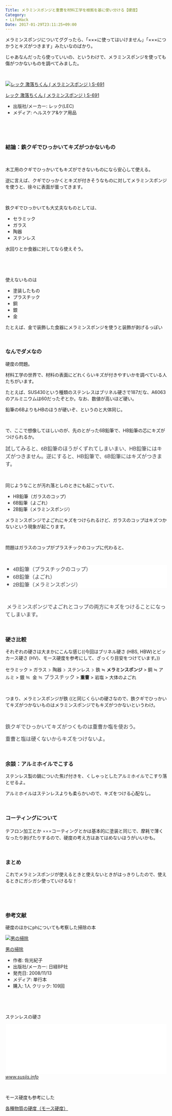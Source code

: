 ```yaml
---
Title: メラミンスポンジと重曹を材料工学を根拠を基に使い分ける【硬度】
Category:
- LifeHack
Date: 2017-01-29T23:11:25+09:00
---
```



メラミンスポンジについてググったら、「×××に使ってはいけません」「×××につかうとキズがつきます」みたいなのばかり。

じゃあなんだったら使っていいの、というわけで、メラミンスポンジを使っても傷がつかないものを調べてみました。

 
<div class="freezed">
<div class="external-link-detail"><a href="https://www.amazon.co.jp/exec/obidos/ASIN/B00OOCWP44/ab1025-22/"><img class="external-link-detail-image" title="レック 激落ちくん ( メラミンスポンジ ) S-691" src="https://images-fe.ssl-images-amazon.com/images/I/51Fo2nRCz4L._SL160_.jpg" alt="レック 激落ちくん ( メラミンスポンジ ) S-691" /></a>
<div class="external-link-detail-info">
<p class="external-link-detail-title"><a href="https://www.amazon.co.jp/exec/obidos/ASIN/B00OOCWP44/ab1025-22/">レック 激落ちくん ( メラミンスポンジ ) S-691</a>
<ul>
<li><span class="external-link-detail-label">出版社/メーカー:</span> レック(LEC)</li>
<li><span class="external-link-detail-label">メディア:</span> ヘルスケア&amp;ケア用品</li>

</ul>
</div>
<div class="external-link-detail-foot"> </div>
</div>
</div>

 

### 結論：鉄クギでひっかいてキズがつかないもの


 

木工用のクギでひっかいてもキズができないものになら安心して使える。

逆に言えば、クギでひっかくとキズが付きそうなものに対してメラミンスポンジを使うと、徐々に表面が曇ってきます。

 

鉄クギでひっかいても大丈夫なものとしては、
<ul>
<li>セラミック</li>
<li>ガラス</li>
<li>陶器</li>
<li>ステンレス</li>
</ul>

水回りとか食器に対してなら使えそう。

 

 

使えないものは
<ul>
<li>塗装したもの</li>
<li>プラスチック</li>
<li>銅</li>
<li>銀</li>
<li>金</li>
</ul>

たとえば、金で装飾した食器にメラミンスポンジを使うと装飾が剥げるっぽい

 

### なんでダメなの


硬度の問題。

材料工学の世界で、材料の表面にどれくらいキズが付きやすいかを調べている人たちがいます。

たとえば、SUS430という種類のステンレスはブリネル硬さで187だな、A6063のアルミニウムは60だったぞとか。なお、数値が高いほど硬い。

鉛筆の6BよりもHBのほうが硬いぞ、というのと大体同じ。

 

で、ここで想像してほしいのが、先のとがった6B鉛筆で、HB鉛筆の芯にキズがつけられるか。

<span style="color: #3d3f44; font-family: 'Helvetica Neue', Helvetica, Arial, 'ヒラギノ角ゴ Pro W3', 'Hiragino Kaku Gothic Pro', メイリオ, Meiryo, 'ＭＳ Ｐゴシック', 'MS PGothic', sans-serif; font-size: 16px; font-style: normal; font-variant-ligatures: normal; font-variant-caps: normal; font-weight: normal; letter-spacing: normal; orphans: 2; text-align: start; text-indent: 0px; text-transform: none; white-space: normal; widows: 2; word-spacing: 0px; -webkit-text-stroke-width: 0px; background-color: #ffffff; display: inline !important; float: none;">試してみると、6B鉛筆のほうがくずれてしまいまい、HB鉛筆にはキズがつきません。逆にすると</span><span style="color: #3d3f44; font-family: 'Helvetica Neue', Helvetica, Arial, 'ヒラギノ角ゴ Pro W3', 'Hiragino Kaku Gothic Pro', メイリオ, Meiryo, 'ＭＳ Ｐゴシック', 'MS PGothic', sans-serif; font-size: 16px; font-style: normal; font-variant-ligatures: normal; font-variant-caps: normal; font-weight: normal; letter-spacing: normal; orphans: 2; text-align: start; text-indent: 0px; text-transform: none; white-space: normal; widows: 2; word-spacing: 0px; -webkit-text-stroke-width: 0px; background-color: #ffffff; display: inline !important; float: none;">、HB鉛筆で、6B鉛筆にはキズがつきます。</span>

 

同じようなことが汚れ落としのときにも起こっていて、
<ul>
<li>HB鉛筆（ガラスのコップ）</li>
<li>6B鉛筆（よごれ）</li>
<li>2B鉛筆（メラミンスポンジ）</li>
</ul>

メラミンスポンジでよごれにキズをつけられるけど、ガラスのコップはキズつかないという現象が起こります。

 

問題はガラスのコップがプラスチックのコップに代わると、

 
<ul>
<li style="color: #3d3f44; font-family: 'Helvetica Neue', Helvetica, Arial, 'ヒラギノ角ゴ Pro W3', 'Hiragino Kaku Gothic Pro', メイリオ, Meiryo, 'ＭＳ Ｐゴシック', 'MS PGothic', sans-serif; font-size: 16px; font-style: normal; font-variant-ligatures: normal; font-variant-caps: normal; font-weight: normal; letter-spacing: normal; orphans: 2; text-indent: 0px; text-transform: none; white-space: normal; widows: 2; word-spacing: 0px; -webkit-text-stroke-width: 0px; background-color: #ffffff;">4B鉛筆（プラスチックのコップ）</li>
<li style="color: #3d3f44; font-family: 'Helvetica Neue', Helvetica, Arial, 'ヒラギノ角ゴ Pro W3', 'Hiragino Kaku Gothic Pro', メイリオ, Meiryo, 'ＭＳ Ｐゴシック', 'MS PGothic', sans-serif; font-size: 16px; font-style: normal; font-variant-ligatures: normal; font-variant-caps: normal; font-weight: normal; letter-spacing: normal; orphans: 2; text-indent: 0px; text-transform: none; white-space: normal; widows: 2; word-spacing: 0px; -webkit-text-stroke-width: 0px; background-color: #ffffff;">6B鉛筆（よごれ）</li>
<li style="color: #3d3f44; font-family: 'Helvetica Neue', Helvetica, Arial, 'ヒラギノ角ゴ Pro W3', 'Hiragino Kaku Gothic Pro', メイリオ, Meiryo, 'ＭＳ Ｐゴシック', 'MS PGothic', sans-serif; font-size: 16px; font-style: normal; font-variant-ligatures: normal; font-variant-caps: normal; font-weight: normal; letter-spacing: normal; orphans: 2; text-indent: 0px; text-transform: none; white-space: normal; widows: 2; word-spacing: 0px; -webkit-text-stroke-width: 0px; background-color: #ffffff;">2B鉛筆（メラミンスポンジ）</li>
</ul>

 

 <span style="color: #3d3f44; font-family: 'Helvetica Neue', Helvetica, Arial, 'ヒラギノ角ゴ Pro W3', 'Hiragino Kaku Gothic Pro', メイリオ, Meiryo, 'ＭＳ Ｐゴシック', 'MS PGothic', sans-serif; font-size: 16px; font-style: normal; font-variant-ligatures: normal; font-variant-caps: normal; font-weight: normal; letter-spacing: normal; orphans: 2; text-align: start; text-indent: 0px; text-transform: none; white-space: normal; widows: 2; word-spacing: 0px; -webkit-text-stroke-width: 0px; background-color: #ffffff; display: inline !important; float: none;">メラミンスポンジでよごれとコップの両方にキズをつけることになってしまいます。</span>

 

### 硬さ比較


それぞれの硬さは大まかにこんな感じ((今回はブリネル硬さ (HBS, HBW)とビッカース硬さ (HV)、モース硬度を参考にして、ざっくり目安をつけています。))

セラミック &gt; ガラス<span style="color: #3d3f44; font-family: 'Helvetica Neue', Helvetica, Arial, 'ヒラギノ角ゴ Pro W3', 'Hiragino Kaku Gothic Pro', メイリオ, Meiryo, 'ＭＳ Ｐゴシック', 'MS PGothic', sans-serif; font-size: 16px; font-style: normal; font-variant-ligatures: normal; font-variant-caps: normal; font-weight: normal; letter-spacing: normal; orphans: 2; text-align: start; text-indent: 0px; text-transform: none; white-space: normal; widows: 2; word-spacing: 0px; -webkit-text-stroke-width: 0px; background-color: #ffffff; display: inline !important; float: none;"> &gt; </span>陶器<span style="color: #3d3f44; font-family: 'Helvetica Neue', Helvetica, Arial, 'ヒラギノ角ゴ Pro W3', 'Hiragino Kaku Gothic Pro', メイリオ, Meiryo, 'ＭＳ Ｐゴシック', 'MS PGothic', sans-serif; font-size: 16px; font-style: normal; font-variant-ligatures: normal; font-variant-caps: normal; font-weight: normal; letter-spacing: normal; orphans: 2; text-align: start; text-indent: 0px; text-transform: none; white-space: normal; widows: 2; word-spacing: 0px; -webkit-text-stroke-width: 0px; background-color: #ffffff; display: inline !important; float: none;"> &gt; </span>ステンレス<span style="color: #3d3f44; font-family: 'Helvetica Neue', Helvetica, Arial, 'ヒラギノ角ゴ Pro W3', 'Hiragino Kaku Gothic Pro', メイリオ, Meiryo, 'ＭＳ Ｐゴシック', 'MS PGothic', sans-serif; font-size: 16px; font-style: normal; font-variant-ligatures: normal; font-variant-caps: normal; font-weight: normal; letter-spacing: normal; orphans: 2; text-align: start; text-indent: 0px; text-transform: none; white-space: normal; widows: 2; word-spacing: 0px; -webkit-text-stroke-width: 0px; background-color: #ffffff; display: inline !important; float: none;"> &gt; </span>鉄 ≒ <strong>メラミンスポンジ</strong> &gt; 銅 ≒ アルミ &gt; 銀 <span style="color: #3d3f44; font-family: 'Helvetica Neue', Helvetica, Arial, 'ヒラギノ角ゴ Pro W3', 'Hiragino Kaku Gothic Pro', メイリオ, Meiryo, 'ＭＳ Ｐゴシック', 'MS PGothic', sans-serif; font-size: 16px; font-style: normal; font-variant-ligatures: normal; font-variant-caps: normal; font-weight: normal; letter-spacing: normal; orphans: 2; text-align: start; text-indent: 0px; text-transform: none; white-space: normal; widows: 2; word-spacing: 0px; -webkit-text-stroke-width: 0px; background-color: #ffffff; display: inline !important; float: none;">≒</span>  金 <span style="color: #3d3f44; font-family: 'Helvetica Neue', Helvetica, Arial, 'ヒラギノ角ゴ Pro W3', 'Hiragino Kaku Gothic Pro', メイリオ, Meiryo, 'ＭＳ Ｐゴシック', 'MS PGothic', sans-serif; font-size: 16px; font-style: normal; font-variant-ligatures: normal; font-variant-caps: normal; font-weight: normal; letter-spacing: normal; orphans: 2; text-align: start; text-indent: 0px; text-transform: none; white-space: normal; widows: 2; word-spacing: 0px; -webkit-text-stroke-width: 0px; background-color: #ffffff; display: inline !important; float: none;">≒ プラスチック </span>&gt; <strong>重曹</strong> &gt; 岩塩 &gt; 大体のよごれ

 

つまり、メラミンスポンジが鉄 ((と同じくらいの硬さなので、鉄クギでひっかいてキズがつかないものはメラミンスポンジでもキズがつかないというわけ。

 

<span style="color: #3d3f44; font-family: 'Helvetica Neue', Helvetica, Arial, 'ヒラギノ角ゴ Pro W3', 'Hiragino Kaku Gothic Pro', メイリオ, Meiryo, 'ＭＳ Ｐゴシック', 'MS PGothic', sans-serif; font-size: 16px; font-style: normal; font-variant-ligatures: normal; font-variant-caps: normal; font-weight: normal; letter-spacing: normal; orphans: 2; text-align: start; text-indent: 0px; text-transform: none; white-space: normal; widows: 2; word-spacing: 0px; -webkit-text-stroke-width: 0px; background-color: #ffffff; display: inline !important; float: none;">鉄クギでひっかいてキズがつくものは重曹か塩を使おう。</span>

<span style="color: #3d3f44; font-family: 'Helvetica Neue', Helvetica, Arial, 'ヒラギノ角ゴ Pro W3', 'Hiragino Kaku Gothic Pro', メイリオ, Meiryo, 'ＭＳ Ｐゴシック', 'MS PGothic', sans-serif; font-size: 16px; font-style: normal; font-variant-ligatures: normal; font-variant-caps: normal; font-weight: normal; letter-spacing: normal; orphans: 2; text-align: start; text-indent: 0px; text-transform: none; white-space: normal; widows: 2; word-spacing: 0px; -webkit-text-stroke-width: 0px; background-color: #ffffff; display: inline !important; float: none;">重曹と塩は硬くないからキズをつけないよ。</span>

 

### 余談：アルミホイルでこする


ステンレス製の鍋についた焦げ付きを、くしゃっとしたアルミホイルでこすり落とせるよ。

アルミホイルはステンレスよりも柔らかいので、キズをつける心配なし。

 

### コーティングについて


テフロン加工とか <span style="color: #3d3f44; font-family: 'Helvetica Neue', Helvetica, Arial, 'ヒラギノ角ゴ Pro W3', 'Hiragino Kaku Gothic Pro', メイリオ, Meiryo, 'ＭＳ Ｐゴシック', 'MS PGothic', sans-serif; font-size: 16px; font-style: normal; font-variant-ligatures: normal; font-variant-caps: normal; font-weight: normal; letter-spacing: normal; orphans: 2; text-align: start; text-indent: 0px; text-transform: none; white-space: normal; widows: 2; word-spacing: 0px; -webkit-text-stroke-width: 0px; background-color: #ffffff; display: inline !important; float: none;">×</span><span style="color: #3d3f44; font-family: 'Helvetica Neue', Helvetica, Arial, 'ヒラギノ角ゴ Pro W3', 'Hiragino Kaku Gothic Pro', メイリオ, Meiryo, 'ＭＳ Ｐゴシック', 'MS PGothic', sans-serif; font-size: 16px; font-style: normal; font-variant-ligatures: normal; font-variant-caps: normal; font-weight: normal; letter-spacing: normal; orphans: 2; text-align: start; text-indent: 0px; text-transform: none; white-space: normal; widows: 2; word-spacing: 0px; -webkit-text-stroke-width: 0px; background-color: #ffffff; display: inline !important; float: none;">×</span><span style="color: #3d3f44; font-family: 'Helvetica Neue', Helvetica, Arial, 'ヒラギノ角ゴ Pro W3', 'Hiragino Kaku Gothic Pro', メイリオ, Meiryo, 'ＭＳ Ｐゴシック', 'MS PGothic', sans-serif; font-size: 16px; font-style: normal; font-variant-ligatures: normal; font-variant-caps: normal; font-weight: normal; letter-spacing: normal; orphans: 2; text-align: start; text-indent: 0px; text-transform: none; white-space: normal; widows: 2; word-spacing: 0px; -webkit-text-stroke-width: 0px; background-color: #ffffff; display: inline !important; float: none;">×</span>コーティングとかは基本的に塗装と同じで、摩耗で薄くなったり剥げたりするので、硬度の考え方はあてはめないほうがいいかも。

 

### まとめ


これでメラミンスポンジが使えるときと使えないときがはっきりしたので、使えるときにガシガシ使っていけるな！

 

 

### 参考文献


硬度のほかにphについても考察した掃除の本
<div class="freezed">
<div class="external-link-detail"><a href="https://www.amazon.co.jp/exec/obidos/ASIN/4822247120/ab1025-22/"><img class="external-link-detail-image" title="男の掃除" src="https://images-fe.ssl-images-amazon.com/images/I/41um7-sfHKL._SL160_.jpg" alt="男の掃除" /></a>
<div class="external-link-detail-info">
<p class="external-link-detail-title"><a href="https://www.amazon.co.jp/exec/obidos/ASIN/4822247120/ab1025-22/">男の掃除</a>
<ul>
<li><span class="external-link-detail-label">作者:</span> 佐光紀子</li>
<li><span class="external-link-detail-label">出版社/メーカー:</span> 日経BP社</li>
<li><span class="external-link-detail-label">発売日:</span> 2008/11/13</li>
<li><span class="external-link-detail-label">メディア:</span> 単行本</li>
<li><span class="external-link-detail-label">購入</span>: 1人 <span class="external-link-detail-label">クリック</span>: 109回</li>

</ul>
</div>
<div class="external-link-detail-foot"> </div>
</div>
</div>

  

ステンレスの硬さ

<iframe class="embed-card embed-webcard" style="display: block; width: 100%; height: 155px; max-width: 500px; margin: auto;" title="ステンレス鋼材の機械的性質（耐力、降伏点、引張応力、伸び、絞り、曲げ、硬度）" src="//hatenablog-parts.com/embed?url=http%3A%2F%2Fwww.susjis.info%2Fprop%2Fkikai.html" frameborder="0" scrolling="no"></iframe><cite class="hatena-citation"><a href="https://www.susjis.info/prop/kikai.html">www.susjis.info</a></cite>

 

モース硬度も参考にした

<a href="https://www.asahi-net.or.jp/~jh3m-fjym/katasa/katasa.html">各種物質の硬度（モース硬度）</a>

 
